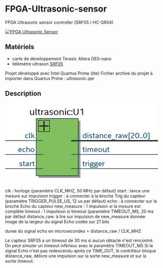# FPGA-Ultrasonic-sensor
FPGA Ultrasonic sensor controller (SRF05 / HC-SR04)

[![FPGA Ultrasonic Sensor](https://img.youtube.com/vi/F90JlWZx3VM/0.jpg)](https://www.youtube.com/watch?v=F90JlWZx3VM)

## Matériels

- carte de développement Terasic Altera DE0-nano
- télémètre ultrason [SRF05](http://www.robot-electronics.co.uk/htm/srf05tech.htm)

Projet développé avec Intel Quartus Prime (lite)
Fichier archive du projet à importer dans Quartus Prime : *ultrasonic.qar*

## Description

![ultrasonic rtl view](images/bloc_ultrasonic.png)

clk : horloge (paramètre CLK_MHZ, 50 MHz par défaut)
start : lance une mesure sur impulsion
trigger : à connecter à la broche Trig du capteur
		(paramètre TRIGGER_PULSE_US, 12 us par défaut)
echo : à connecter sur la broche Echo du capteur
new_measure : 1 impulsion si la mesure est complète
timeout : 1 impulsion si timeout (paramètre TIMEOUT_MS, 20 ms par défaut
distance_raw: à lire sur impulsion de new_measure
		donnée image de la largeur du signal Echo codée sur 21 bits
						 
duree du signal echo en microsecondes = distance_raw / CLK_MHZ
	 
Le capteur SRF05 a un timeout de 30 ms si aucun obtacle n'est rencontré.
On peut simuler un timeout inférieur avec le paramètre TIMEOUT_MS
Si le signal Echo n'est pas redescendu après ce TIME_OUT, le contrôleur bloque distance_raw, délivre une impulsion sur la sorte new_measure et sur la sortie timeout.  	
